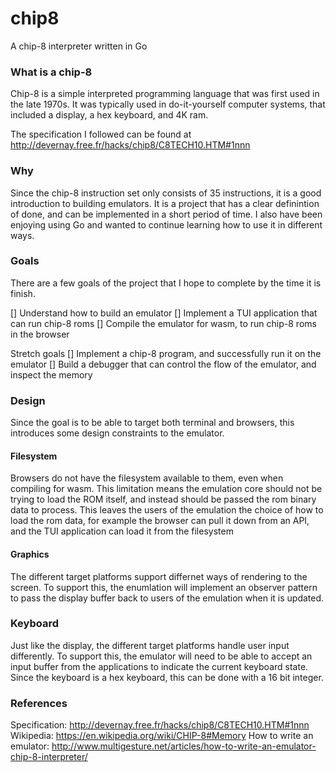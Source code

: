 # chip8
A chip-8 interpreter written in Go

### What is a chip-8

Chip-8 is a simple interpreted programming language that was first used in the late 1970s. It was typically used in do-it-yourself
computer systems, that included a display, a hex keyboard, and 4K ram.

The specification I followed can be found at http://devernay.free.fr/hacks/chip8/C8TECH10.HTM#1nnn

### Why

Since the chip-8 instruction set only consists of 35 instructions, it is a good
introduction to building emulators. It is a project
that has a clear definintion of done, and can be implemented in a short period of time. I
also have been enjoying using Go and wanted to continue learning how to use it in
different ways.

### Goals

There are a few goals of the project that I hope to complete by the time it is finish.

[] Understand how to build an emulator
[] Implement a TUI application that can run chip-8 roms
[] Compile the emulator for wasm, to run chip-8 roms in the browser

Stretch goals
[] Implement a chip-8 program, and successfully run it on the emulator
[] Build a debugger that can control the flow of the emulator, and inspect the memory

### Design

Since the goal is to be able to target both terminal and browsers, this introduces some design constraints to the emulator.

#### Filesystem

Browsers do not have the filesystem available to them, even when compiling for wasm. This
limitation means the emulation core should not be trying to load the ROM itself, and
instead should be passed the rom binary data to process. This leaves the users of the
emulation the choice of how to load the rom data, for example the browser can pull it down
from an API, and the TUI application can load it from the filesystem

#### Graphics

The different target platforms support differnet ways of rendering to the screen. To
support this, the enumlation will implement an observer pattern to pass the display buffer
back to users of the emulation when it is updated.

### Keyboard

Just like the display, the different target platforms handle user input differently. To
support this, the emulator will need to be able to accept an input buffer from the
applications to indicate the current keyboard state. Since the keyboard is a hex keyboard,
this can be done with a 16 bit integer.

### References

Specification: http://devernay.free.fr/hacks/chip8/C8TECH10.HTM#1nnn
Wikipedia: https://en.wikipedia.org/wiki/CHIP-8#Memory
How to write an emulator: http://www.multigesture.net/articles/how-to-write-an-emulator-chip-8-interpreter/
